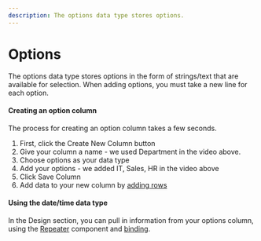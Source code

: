 ```yaml
---
description: The options data type stores options.
---
```


# Options

The options data type stores options in the form of strings/text that are available for selection. When adding options, you must take a new line for each option. 



#### Creating an option column

The process for creating an option column takes a few seconds.

1. First, click the Create New Column button
2. Give your column a name - we used Department in the video above.
3. Choose options as your data type
4. Add your options - we added IT, Sales, HR in the video above
5. Click Save Column
6. Add data to your new column by [adding rows](broken-reference)

####

#### Using the date/time data type

In the Design section, you can pull in information from your options column, using the [Repeater](../../design/components/repeater.md) component and [binding](../../design/binding.md).
